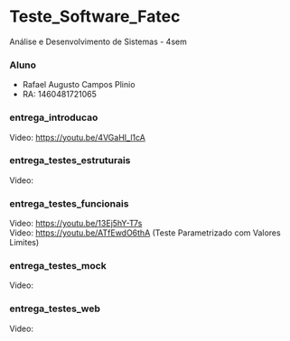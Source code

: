 # Teste_Software_Fatec
 Análise e Desenvolvimento de Sistemas - 4sem
 
 ### Aluno
 - Rafael Augusto Campos Plinio
 - RA: 1460481721065

### entrega_introducao
Video: https://youtu.be/4VGaHI_l1cA

### entrega_testes_estruturais
Video: 

### entrega_testes_funcionais
Video: https://youtu.be/13Ej5hY-T7s \
Video: https://youtu.be/ATfEwdO6thA (Teste Parametrizado com Valores Limites)
### entrega_testes_mock
Video:

### entrega_testes_web
Video:
